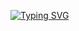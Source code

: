 
[![Typing SVG](https://readme-typing-svg.herokuapp.com?font=Shantell+Sans&weight=900&size=28&duration=4000&pause=800&color=767676&background=FFFCF900&center=true&vCenter=true&width=440&height=80&lines=Hi%2C+I'm+Android+Developer+%F0%9F%91%8B)](https://git.io/typing-svg)
